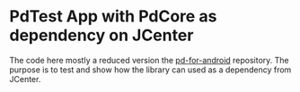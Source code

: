 # PdTest App with PdCore as dependency on JCenter
The code here mostly a reduced version the [pd-for-android](https://github.com/libpd/pd-for-android) repository.
The purpose is to test and show how the library can used as a dependency from JCenter.
